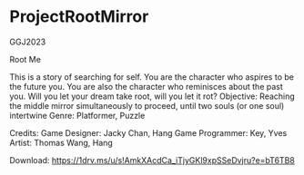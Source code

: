 # ProjectRootMirror
GGJ2023

Root Me

This is a story of searching for self. You are the character who aspires to be the future you. You are also the character who reminisces about the past you. Will you let your dream take root, will you let it rot? Objective: Reaching the middle mirror simultaneously to proceed, until two souls (or one soul) intertwine 
Genre: Platformer, Puzzle


Credits: 
Game Designer: Jacky Chan, Hang
Game Programmer: Key, Yves
Artist: Thomas Wang, Hang

Download:
https://1drv.ms/u/s!AmkXAcdCa_iTjyGKl9xpSSeDvjru?e=bT6TB8
